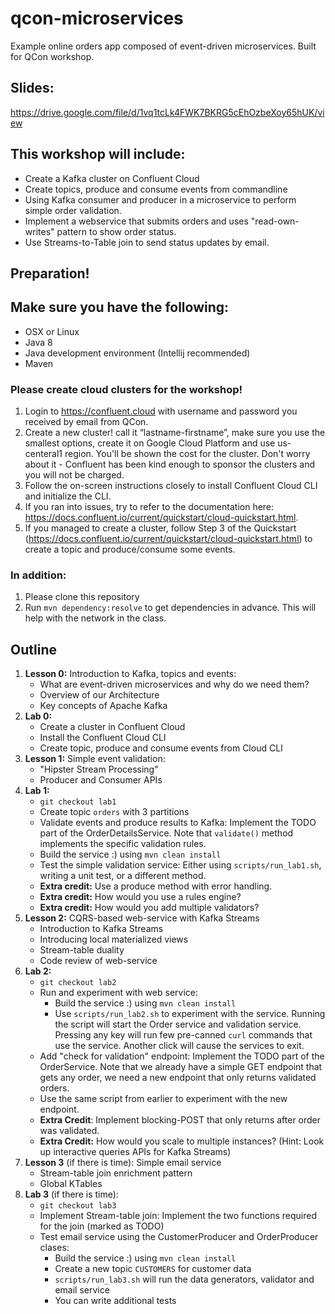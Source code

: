# qcon-microservices
Example online orders app composed of event-driven microservices. Built for QCon workshop.

## Slides: 
https://drive.google.com/file/d/1vq1tcLk4FWK7BKRG5cEhOzbeXoy65hUK/view

## This workshop will include:

- Create a Kafka cluster on Confluent Cloud
- Create topics, produce and consume events from commandline
- Using Kafka consumer and producer in a microservice to perform simple order validation.
- Implement a webservice that submits orders and uses "read-own-writes" pattern to show order status.
- Use Streams-to-Table join to send status updates by email.


## Preparation!

## Make sure you have the following:
- OSX or Linux
- Java 8
- Java development environment (Intellij recommended)
- Maven

### Please create cloud clusters for the workshop!

1. Login to https://confluent.cloud with username and password you received by email from QCon.
2. Create a new cluster! call it “lastname-firstname”, make sure you
use the smallest options, create it on Google Cloud Platform and use
us-centeral1 region. You'll be shown the cost for the cluster. Don't
worry about it - Confluent has been kind enough to sponsor the
clusters and you will not be charged.
3. Follow the on-screen instructions closely to install Confluent
Cloud CLI and initialize the CLI.
4. If you ran into issues, try to refer to the documentation here:
https://docs.confluent.io/current/quickstart/cloud-quickstart.html.
5. If you managed to create a cluster, follow Step 3 of the Quickstart
(https://docs.confluent.io/current/quickstart/cloud-quickstart.html)
to create a topic and produce/consume some events.

### In addition:
1. Please clone this repository
2. Run `mvn dependency:resolve` to get dependencies in advance. This will help with the network in the class.


## Outline

1. **Lesson 0:** Introduction to Kafka, topics and events:
    - What are event-driven microservices and why do we need them?
    - Overview of our Architecture
    - Key concepts of Apache Kafka
2. **Lab 0:** 
    - Create a cluster in Confluent Cloud
    - Install the Confluent Cloud CLI
    - Create topic, produce and consume events from Cloud CLI
3. **Lesson 1:** Simple event validation:
    - "Hipster Stream Processing"
    - Producer and Consumer APIs
4. **Lab 1:** 
    - `git checkout lab1`
    - Create topic `orders` with 3 partitions
    - Validate events and produce results to Kafka: Implement the TODO part of the OrderDetailsService. Note that `validate()` method implements the specific validation rules.
    - Build the service :) using `mvn clean install`
    - Test the simple validation service: Either using `scripts/run_lab1.sh`, writing a unit test, or a different method.
    - **Extra credit:** Use a produce method with error handling.
    - **Extra credit:** How would you use a rules engine?
    - **Extra credit:** How would you add multiple validators?
5. **Lesson 2:** CQRS-based web-service with Kafka Streams
    - Introduction to Kafka Streams
    - Introducing local materialized views
    - Stream-table duality
    - Code review of web-service
6. **Lab 2:**
    - `git checkout lab2`
    - Run and experiment with web service:
        - Build the service :) using `mvn clean install`        
        - Use `scripts/run_lab2.sh` to experiment with the service. Running the script will start the Order service and validation service. Pressing any key will run few pre-canned `curl` commands that use the service. Another click will cause the services to exit.
    - Add "check for validation" endpoint: Implement the TODO part of the OrderService. Note that we already have a simple GET endpoint that gets any order, we need a new endpoint that only returns validated orders.
    - Use the same script from earlier to experiment with the new endpoint.
    - **Extra Credit**: Implement blocking-POST that only returns after order was validated.
    - **Extra Credit:** How would you scale to multiple instances? (Hint: Look up interactive queries APIs for Kafka Streams)
7. **Lesson 3** (if there is time): Simple email service
    - Stream-table join enrichment pattern
    - Global KTables
8. **Lab 3** (if there is time):
    - `git checkout lab3`
    - Implement Stream-table join: Implement the two functions required for the join (marked as TODO)
    - Test email service using the CustomerProducer and OrderProducer clases:
       - Build the service :) using `mvn clean install`  
       - Create a new topic `CUSTOMERS` for customer data
       - `scripts/run_lab3.sh` will run the data generators, validator and email service
       - You can write additional tests


